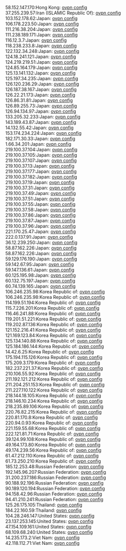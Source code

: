 58.152.147.170:Hong Kong: [ovpn config](vpn/58_152_147_170.ovpn)  
37.255.239.57:Iran (ISLAMIC Republic Of): [ovpn config](vpn/37_255_239_57.ovpn)  
103.152.178.62:Japan: [ovpn config](vpn/103_152_178_62.ovpn)  
106.178.223.50:Japan: [ovpn config](vpn/106_178_223_50.ovpn)  
111.216.38.204:Japan: [ovpn config](vpn/111_216_38_204.ovpn)  
111.238.189.171:Japan: [ovpn config](vpn/111_238_189_171.ovpn)  
116.12.3.7:Japan: [ovpn config](vpn/116_12_3_7.ovpn)  
118.238.233.8:Japan: [ovpn config](vpn/118_238_233_8.ovpn)  
122.132.34.248:Japan: [ovpn config](vpn/122_132_34_248.ovpn)  
124.18.241.121:Japan: [ovpn config](vpn/124_18_241_121.ovpn)  
124.219.219.51:Japan: [ovpn config](vpn/124_219_219_51.ovpn)  
124.85.164.179:Japan: [ovpn config](vpn/124_85_164_179.ovpn)  
125.13.141.132:Japan: [ovpn config](vpn/125_13_141_132.ovpn)  
125.197.34.235:Japan: [ovpn config](vpn/125_197_34_235.ovpn)  
126.120.236.29:Japan: [ovpn config](vpn/126_120_236_29.ovpn)  
126.187.38.167:Japan: [ovpn config](vpn/126_187_38_167.ovpn)  
126.22.21.173:Japan: [ovpn config](vpn/126_22_21_173.ovpn)  
126.86.31.81:Japan: [ovpn config](vpn/126_86_31_81.ovpn)  
126.89.255.73:Japan: [ovpn config](vpn/126_89_255_73.ovpn)  
126.94.134.97:Japan: [ovpn config](vpn/126_94_134_97.ovpn)  
133.205.32.233:Japan: [ovpn config](vpn/133_205_32_233.ovpn)  
143.189.43.87:Japan: [ovpn config](vpn/143_189_43_87.ovpn)  
14.132.55.42:Japan: [ovpn config](vpn/14_132_55_42.ovpn)  
153.174.234.224:Japan: [ovpn config](vpn/153_174_234_224.ovpn)  
182.171.30.33:Japan: [ovpn config](vpn/182_171_30_33.ovpn)  
1.66.34.201:Japan: [ovpn config](vpn/1_66_34_201.ovpn)  
219.100.37.104:Japan: [ovpn config](vpn/219_100_37_104.ovpn)  
219.100.37.105:Japan: [ovpn config](vpn/219_100_37_105.ovpn)  
219.100.37.107:Japan: [ovpn config](vpn/219_100_37_107.ovpn)  
219.100.37.13:Japan: [ovpn config](vpn/219_100_37_13.ovpn)  
219.100.37.177:Japan: [ovpn config](vpn/219_100_37_177.ovpn)  
219.100.37.182:Japan: [ovpn config](vpn/219_100_37_182.ovpn)  
219.100.37.19:Japan: [ovpn config](vpn/219_100_37_19.ovpn)  
219.100.37.31:Japan: [ovpn config](vpn/219_100_37_31.ovpn)  
219.100.37.49:Japan: [ovpn config](vpn/219_100_37_49.ovpn)  
219.100.37.51:Japan: [ovpn config](vpn/219_100_37_51.ovpn)  
219.100.37.55:Japan: [ovpn config](vpn/219_100_37_55.ovpn)  
219.100.37.58:Japan: [ovpn config](vpn/219_100_37_58.ovpn)  
219.100.37.86:Japan: [ovpn config](vpn/219_100_37_86.ovpn)  
219.100.37.87:Japan: [ovpn config](vpn/219_100_37_87.ovpn)  
219.100.37.96:Japan: [ovpn config](vpn/219_100_37_96.ovpn)  
221.170.25.47:Japan: [ovpn config](vpn/221_170_25_47.ovpn)  
222.0.137.91:Japan: [ovpn config](vpn/222_0_137_91.ovpn)  
36.12.239.250:Japan: [ovpn config](vpn/36_12_239_250.ovpn)  
58.87.162.226:Japan: [ovpn config](vpn/58_87_162_226.ovpn)  
58.87.162.226:Japan: [ovpn config](vpn/58_87_162_226.ovpn)  
59.129.176.190:Japan: [ovpn config](vpn/59_129_176_190.ovpn)  
59.142.67.95:Japan: [ovpn config](vpn/59_142_67_95.ovpn)  
59.147.136.61:Japan: [ovpn config](vpn/59_147_136_61.ovpn)  
60.125.195.98:Japan: [ovpn config](vpn/60_125_195_98.ovpn)  
60.132.75.197:Japan: [ovpn config](vpn/60_132_75_197.ovpn)  
60.74.139.165:Japan: [ovpn config](vpn/60_74_139_165.ovpn)  
106.246.235.98:Korea Republic of: [ovpn config](vpn/106_246_235_98.ovpn)  
106.246.235.98:Korea Republic of: [ovpn config](vpn/106_246_235_98.ovpn)  
114.199.51.194:Korea Republic of: [ovpn config](vpn/114_199_51_194.ovpn)  
115.7.226.201:Korea Republic of: [ovpn config](vpn/115_7_226_201.ovpn)  
116.46.241.88:Korea Republic of: [ovpn config](vpn/116_46_241_88.ovpn)  
119.201.51.221:Korea Republic of: [ovpn config](vpn/119_201_51_221.ovpn)  
119.202.87.136:Korea Republic of: [ovpn config](vpn/119_202_87_136.ovpn)  
121.152.216.41:Korea Republic of: [ovpn config](vpn/121_152_216_41.ovpn)  
121.169.123.84:Korea Republic of: [ovpn config](vpn/121_169_123_84.ovpn)  
125.134.140.88:Korea Republic of: [ovpn config](vpn/125_134_140_88.ovpn)  
125.184.186.144:Korea Republic of: [ovpn config](vpn/125_184_186_144.ovpn)  
14.42.6.25:Korea Republic of: [ovpn config](vpn/14_42_6_25.ovpn)  
175.194.115.126:Korea Republic of: [ovpn config](vpn/175_194_115_126.ovpn)  
175.209.3.179:Korea Republic of: [ovpn config](vpn/175_209_3_179.ovpn)  
182.237.221.37:Korea Republic of: [ovpn config](vpn/182_237_221_37.ovpn)  
210.106.55.92:Korea Republic of: [ovpn config](vpn/210_106_55_92.ovpn)  
211.192.121.212:Korea Republic of: [ovpn config](vpn/211_192_121_212.ovpn)  
211.204.251.153:Korea Republic of: [ovpn config](vpn/211_204_251_153.ovpn)  
211.227.110.122:Korea Republic of: [ovpn config](vpn/211_227_110_122.ovpn)  
218.144.18.105:Korea Republic of: [ovpn config](vpn/218_144_18_105.ovpn)  
218.146.10.234:Korea Republic of: [ovpn config](vpn/218_146_10_234.ovpn)  
218.235.89.106:Korea Republic of: [ovpn config](vpn/218_235_89_106.ovpn)  
220.76.82.215:Korea Republic of: [ovpn config](vpn/220_76_82_215.ovpn)  
220.81.170.8:Korea Republic of: [ovpn config](vpn/220_81_170_8.ovpn)  
220.94.0.93:Korea Republic of: [ovpn config](vpn/220_94_0_93.ovpn)  
221.159.55.68:Korea Republic of: [ovpn config](vpn/221_159_55_68.ovpn)  
222.121.81.71:Korea Republic of: [ovpn config](vpn/222_121_81_71.ovpn)  
39.124.99.108:Korea Republic of: [ovpn config](vpn/39_124_99_108.ovpn)  
49.164.173.80:Korea Republic of: [ovpn config](vpn/49_164_173_80.ovpn)  
49.174.239.56:Korea Republic of: [ovpn config](vpn/49_174_239_56.ovpn)  
61.47.212.110:Korea Republic of: [ovpn config](vpn/61_47_212_110.ovpn)  
61.73.250.210:Korea Republic of: [ovpn config](vpn/61_73_250_210.ovpn)  
185.12.253.48:Russian Federation: [ovpn config](vpn/185_12_253_48.ovpn)  
192.145.96.207:Russian Federation: [ovpn config](vpn/192_145_96_207.ovpn)  
31.200.237.186:Russian Federation: [ovpn config](vpn/31_200_237_186.ovpn)  
90.188.92.196:Russian Federation: [ovpn config](vpn/90_188_92_196.ovpn)  
90.189.120.194:Russian Federation: [ovpn config](vpn/90_189_120_194.ovpn)  
94.158.42.96:Russian Federation: [ovpn config](vpn/94_158_42_96.ovpn)  
94.41.210.241:Russian Federation: [ovpn config](vpn/94_41_210_241.ovpn)  
125.26.175.105:Thailand: [ovpn config](vpn/125_26_175_105.ovpn)  
184.22.160.59:Thailand: [ovpn config](vpn/184_22_160_59.ovpn)  
104.28.246.147:United States: [ovpn config](vpn/104_28_246_147.ovpn)  
23.137.253.145:United States: [ovpn config](vpn/23_137_253_145.ovpn)  
47.154.109.161:United States: [ovpn config](vpn/47_154_109_161.ovpn)  
68.109.68.240:United States: [ovpn config](vpn/68_109_68_240.ovpn)  
14.235.173.2:Viet Nam: [ovpn config](vpn/14_235_173_2.ovpn)  
42.118.112.71:Viet Nam: [ovpn config](vpn/42_118_112_71.ovpn)  
